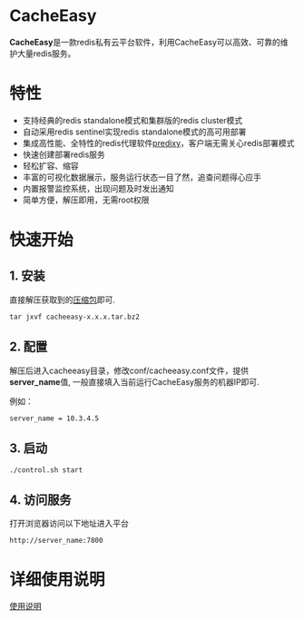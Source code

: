 # CacheEasy

**CacheEasy**是一款redis私有云平台软件，利用CacheEasy可以高效、可靠的维护大量redis服务。

# 特性

+ 支持经典的redis standalone模式和集群版的redis cluster模式
+ 自动采用redis sentinel实现redis standalone模式的高可用部署
+ 集成高性能、全特性的redis代理软件[predixy](https://github.com/joyieldInc/predixy)，客户端无需关心redis部署模式
+ 快速创建部署redis服务
+ 轻松扩容、缩容
+ 丰富的可视化数据展示，服务运行状态一目了然，追查问题得心应手
+ 内置报警监控系统，出现问题及时发出通知
+ 简单方便，解压即用，无需root权限

# 快速开始

## 1. 安装
直接解压获取到的[压缩包](https://github.com/joyieldInc/cacheeasy/releases)即可.

    tar jxvf cacheeasy-x.x.x.tar.bz2
    
## 2. 配置
解压后进入cacheeasy目录，修改conf/cacheeasy.conf文件，提供**server_name**值, 一般直接填入当前运行CacheEasy服务的机器IP即可.

例如：

    server_name = 10.3.4.5

## 3. 启动

    ./control.sh start
    
## 4. 访问服务
打开浏览器访问以下地址进入平台

    http://server_name:7800

# 详细使用说明

[使用说明](https://github.com/joyieldInc/cacheeasy/wiki/CacheEasy%E4%B8%AD%E6%96%87%E4%BD%BF%E7%94%A8%E8%AF%B4%E6%98%8E)
